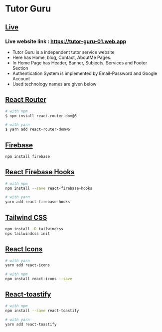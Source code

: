 # Tutor Guru

## [Live](https://tutor-guru-01.web.app)

### Live website link : https://tutor-guru-01.web.app

- Tutor Guru is a independent tutor service website
- Here has Home, blog, Contact, AboutMe Pages.
- In Home Page has Header, Banner, Subjects, Services and Footer Section
- Authentication System is implemented by Email-Password and Google Account
- Used technology names are given below

## [React Router](https://reactrouter.com/)

```bash
# with npm
$ npm install react-router-dom@6

# with yarn
$ yarn add react-router-dom@6
```

## [Firebase](https://console.firebase.google.com/u/0/)

```bash
npm install firebase
```

## [React Firebase Hooks](https://github.com/CSFrequency/react-firebase-hooks)

```bash
# with npm
npm install --save react-firebase-hooks

# with yarn
yarn add react-firebase-hooks
```

## [Tailwind CSS](https://tailwindcss.com/)

```bash
npm install -D tailwindcss
npx tailwindcss init
```

## [React Icons](https://react-icons.github.io/react-icons/)

```bash
# with yarn
yarn add react-icons

# with npm
npm install react-icons --save
```

## [React-toastify](https://fkhadra.github.io/react-toastify/introduction/)

```bash
# with npm
npm install --save react-toastify

# with yarn
yarn add react-toastify
```

